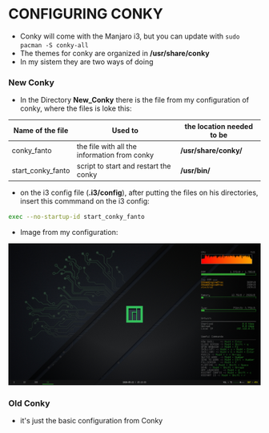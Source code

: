 # CONFIGURING CONKY

* Conky will come with the Manjaro i3, but you can update with `sudo pacman -S conky-all`
* The themes for conky are organized in **/usr/share/conky**
* In my sistem they are two ways of doing

### New Conky

* In the Directory **New_Conky** there is the file from my configuration of conky, where the files is loke this:

Name of the file | Used to | the location needed to be
|---|---|---|
conky_fanto|the file with all the information from conky|**/usr/share/conky/**
start_conky_fanto| script to start and restart the conky|**/usr/bin/**

* on the i3 config file (**.i3/config**), after putting the files on his directories, insert this commmand on the i3 config:

```sh
exec --no-startup-id start_conky_fanto
```

* Image from my configuration:

<img src="../images/conky.png">

### Old Conky

* it's just the basic configuration from Conky
